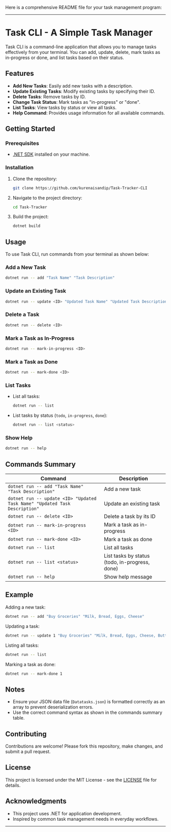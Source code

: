 Here is a comprehensive README file for your task management program:

---

# Task CLI - A Simple Task Manager

Task CLI is a command-line application that allows you to manage tasks effectively from your terminal. You can add, update, delete, mark tasks as in-progress or done, and list tasks based on their status.

## Features

- **Add New Tasks**: Easily add new tasks with a description.
- **Update Existing Tasks**: Modify existing tasks by specifying their ID.
- **Delete Tasks**: Remove tasks by ID.
- **Change Task Status**: Mark tasks as "in-progress" or "done".
- **List Tasks**: View tasks by status or view all tasks.
- **Help Command**: Provides usage information for all available commands.

## Getting Started

### Prerequisites

- [.NET SDK](https://dotnet.microsoft.com/download) installed on your machine.

### Installation

1. Clone the repository:
   ```bash
   git clone https://github.com/kurenaisandip/Task-Tracker-CLI
   ```

2. Navigate to the project directory:
   ```bash
   cd Task-Tracker
   ```

3. Build the project:
   ```bash
   dotnet build
   ```

## Usage

To use Task CLI, run commands from your terminal as shown below:

### Add a New Task
```bash
dotnet run -- add "Task Name" "Task Description"
```

### Update an Existing Task
```bash
dotnet run -- update <ID> "Updated Task Name" "Updated Task Description"
```

### Delete a Task
```bash
dotnet run -- delete <ID>
```

### Mark a Task as In-Progress
```bash
dotnet run -- mark-in-progress <ID>
```

### Mark a Task as Done
```bash
dotnet run -- mark-done <ID>
```

### List Tasks

- List all tasks:
  ```bash
  dotnet run -- list
  ```

- List tasks by status (`todo`, `in-progress`, `done`):
  ```bash
  dotnet run -- list <status>
  ```

### Show Help
```bash
dotnet run -- help
```

## Commands Summary

| Command                          | Description                                 |
|----------------------------------|---------------------------------------------|
| `dotnet run -- add "Task Name" "Task Description"`  | Add a new task                             |
| `dotnet run -- update <ID> "Updated Task Name" "Updated Task Description"` | Update an existing task                    |
| `dotnet run -- delete <ID>`      | Delete a task by its ID                     |
| `dotnet run -- mark-in-progress <ID>` | Mark a task as in-progress               |
| `dotnet run -- mark-done <ID>`   | Mark a task as done                         |
| `dotnet run -- list`             | List all tasks                             |
| `dotnet run -- list <status>`    | List tasks by status (todo, in-progress, done) |
| `dotnet run -- help`             | Show help message                          |

## Example

Adding a new task:

```bash
dotnet run -- add "Buy Groceries" "Milk, Bread, Eggs, Cheese"
```

Updating a task:

```bash
dotnet run -- update 1 "Buy Groceries" "Milk, Bread, Eggs, Cheese, Butter"
```

Listing all tasks:

```bash
dotnet run -- list
```

Marking a task as done:

```bash
dotnet run -- mark-done 1
```

## Notes

- Ensure your JSON data file (`Datatasks.json`) is formatted correctly as an array to prevent deserialization errors.
- Use the correct command syntax as shown in the commands summary table.

## Contributing

Contributions are welcome! Please fork this repository, make changes, and submit a pull request.

## License

This project is licensed under the MIT License - see the [LICENSE](LICENSE) file for details.

## Acknowledgments

- This project uses .NET for application development.
- Inspired by common task management needs in everyday workflows.

---


